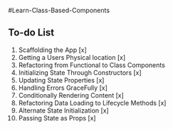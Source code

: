 #Learn-Class-Based-Components

## To-do List

1. Scaffolding the App [x]
2. Getting a Users Physical location [x]
3. Refactoring from Functional to Class Components
4. Initializing State Through Constructors [x]
5. Updating State Properties [x]
6. Handling Errors GraceFully [x]
7. Conditionally Rendering Content [x]
8. Refactoring Data Loading to Lifecycle Methods [x]
9. Alternate State Initialization [x]
10. Passing State as Props [x]
